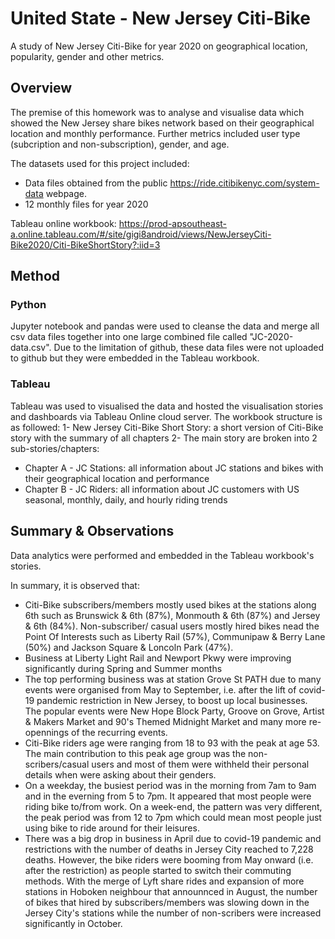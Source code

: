 # United State - New Jersey Citi-Bike

A study of New Jersey Citi-Bike for year 2020 on geographical location, popularity, gender and other metrics.

## Overview

The premise of this homework was to analyse and visualise data which showed the New Jersey share bikes network based on their geographical location and monthly performance. Further metrics included user type (subcription and non-subscription), gender, and age. 

The datasets used for this project included:
* Data files obtained from the public https://ride.citibikenyc.com/system-data webpage.
* 12 monthly files for year 2020

Tableau online workbook: https://prod-apsoutheast-a.online.tableau.com/#/site/gigi8android/views/NewJerseyCiti-Bike2020/Citi-BikeShortStory?:iid=3

## Method

### Python

Jupyter notebook and pandas were used to cleanse the data and merge all csv data files together into one large combined file called "JC-2020-data.csv". Due to the limitation of github, these data files were not uploaded to github but they were embedded in the Tableau workbook.

### Tableau

Tableau was used to visualised the data and hosted the visualisation stories and dashboards via Tableau Online cloud server. The workbook structure is as followed:
1- New Jersey Citi-Bike Short Story: a short version of Citi-Bike story with the summary of all chapters
2- The main story are broken into 2 sub-stories/chapters:
  * Chapter A - JC Stations: all information about JC stations and bikes with their geographical location and performance
  * Chapter B - JC Riders: all information about JC customers with US seasonal, monthly, daily, and hourly riding trends

## Summary & Observations

Data analytics were performed and embedded in the Tableau workbook's stories.

In summary, it is observed that:
* Citi-Bike subscribers/members mostly used bikes at the stations along 6th such as Brunswick & 6th (87%), Monmouth & 6th (87%) and Jersey & 6th (84%). Non-subscriber/ casual users mostly hired bikes nead the Point Of Interests such as Liberty Rail (57%), Communipaw & Berry Lane (50%) and Jackson Square & Loncoln Park (47%).
* Business at Liberty Light Rail and Newport Pkwy were improving significantly during Spring and Summer months
* The top performing business was at station Grove St PATH due to many events were organised from May to September, i.e. after the lift of covid-19 pandemic restriction in New Jersey, to boost up local businesses. The popular events were New Hope Block Party, Groove on Grove, Artist & Makers Market and 90's Themed Midnight Market and many more re-opennings of the recurring events.
* Citi-Bike riders age were ranging from 18 to 93 with the peak at age 53. The main contribution to this peak age group was the non-scribers/casual users and most of them were withheld their personal details when were asking about their genders.
* On a weekday, the busiest period was in the morning from 7am to 9am and in the everning from 5 to 7pm. It appeared that most people were riding bike to/from work. On a week-end, the pattern was very different, the peak period was from 12 to 7pm which could mean most people just using bike to ride around for their leisures.
* There was a big drop in business in April due to covid-19 pandemic and restrictions with the number of deaths in Jersey City reached to 7,228 deaths. However, the bike riders were booming from May onward (i.e. after the restriction) as people started to switch their commuting methods. With the merge of Lyft share rides and expansion of more stations in Hoboken neighbour that announnced in August, the number of bikes that hired by subscribers/members was slowing down in the Jersey City's stations while the number of non-scribers were increased significantly in October.
